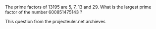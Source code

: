 The prime factors of 13195 are 5, 7, 13 and 29.
What is the largest prime factor of the number 600851475143 ?

This question from the projecteuler.net archieves
